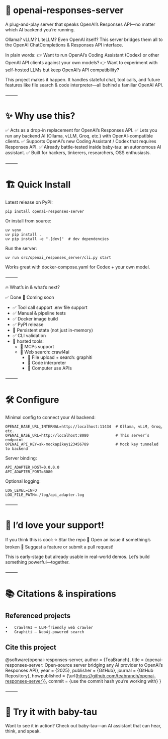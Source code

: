 # 🚀 openai-responses-server

A plug-and-play server that speaks OpenAI’s Responses API—no matter which AI backend you’re running.

Ollama? vLLM? LiteLLM? Even OpenAI itself?
This server bridges them all to the OpenAI ChatCompletions & Responses API interface.

In plain words:
👉 Want to run OpenAI’s Coding Assistant (Codex) or other OpenAI API clients against your own models?
👉 Want to experiment with self-hosted LLMs but keep OpenAI’s API compatibility?

This project makes it happen.
It handles stateful chat, tool calls, and future features like file search & code interpreter—all behind a familiar OpenAI API.

⸻

# ✨ Why use this?

✅ Acts as a drop-in replacement for OpenAI’s Responses API.
✅ Lets you run any backend AI (Ollama, vLLM, Groq, etc.) with OpenAI-compatible clients.
✅ Supports OpenAI’s new Coding Assistant / Codex that requires Responses API.
✅ Already battle-tested inside baby-tau: an autonomous AI assistant.
✅ Built for hackers, tinkerers, researchers, OSS enthusiasts.

⸻

# 🏗️ Quick Install

Latest release on PyPI:

```
pip install openai-responses-server
```

Or install from source:

```
uv venv
uv pip install .
uv pip install -e ".[dev]"  # dev dependencies
```

Run the server:

```
uv run src/openai_responses_server/cli.py start
```

Works great with docker-compose.yaml for Codex + your own model.

⸻

🔥 What’s in & what’s next?

✅ Done	📝 Coming soon
- ✅ Tool call support	.env file support
- ✅ Manual & pipeline tests
- ✅ Docker image build
- ✅ PyPI release	
- 📝 Persistent state (not just in-memory)
- ✅ CLI validation	
- 📝 hosted tools:
  - 📝 MCPs support
  - 📝 Web search: crawl4ai
	- 📝 File upload + search: graphiti
	- 📝 Code interpreter
	- 📝 Computer use APIs



⸻

# 🛠️ Configure

Minimal config to connect your AI backend:

```
OPENAI_BASE_URL_INTERNAL=http://localhost:11434  # Ollama, vLLM, Groq, etc.
OPENAI_BASE_URL=http://localhost:8080            # This server’s endpoint
OPENAI_API_KEY=sk-mockapikey123456789            # Mock key tunneled to backend
```

Server binding:
```
API_ADAPTER_HOST=0.0.0.0
API_ADAPTER_PORT=8080
```
Optional logging:
```
LOG_LEVEL=INFO
LOG_FILE_PATH=./log/api_adapter.log
```


⸻

# 💬 I’d love your support!

If you think this is cool:
⭐ Star the repo
🐛 Open an issue if something’s broken
🤝 Suggest a feature or submit a pull request!

This is early-stage but already usable in real-world demos.
Let’s build something powerful—together.

⸻

# 📚 Citations & inspirations

## Referenced projects
	•	Crawl4AI – LLM-friendly web crawler
	•	Graphiti – Neo4j-powered search

## Cite this project

@software{openai-responses-server,
  author = {TeaBranch},
  title = {openai-responses-server: Open-source server bridging any AI provider to OpenAI’s Responses API},
  year = {2025},
  publisher = {GitHub},
  journal = {GitHub Repository},
  howpublished = {\url{https://github.com/teabranch/openai-responses-server}},
  commit = {use the commit hash you’re working with}
}



⸻

# 🏁 Try it with baby-tau

Want to see it in action?
Check out baby-tau—an AI assistant that can hear, think, and speak.

